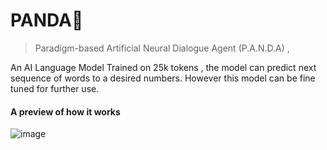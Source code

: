 # PANDA🐼

> Paradigm-based Artificial Neural Dialogue Agent (P.A.N.D.A) ,

An AI Language Model Trained on 25k tokens , the model can predict next sequence of words to a desired numbers. However this model can be fine tuned for further use.

#### A preview of how it works
![image]("https://github.com/vivek09thakur/PANDA/blob/main/docs/SS/SS1.jpg")
